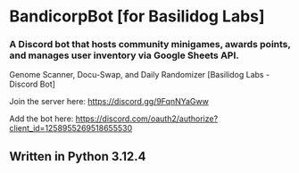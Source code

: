 # BandicorpBot [for Basilidog Labs]
### A Discord bot that hosts community minigames, awards points, and manages user inventory via Google Sheets API.

Genome Scanner, Docu-Swap, and Daily Randomizer [Basilidog Labs - Discord Bot]

Join the server here: https://discord.gg/9FqnNYaGww

Add the bot here: https://discord.com/oauth2/authorize?client_id=1258955269518655530


## Written in Python 3.12.4
